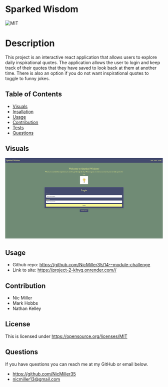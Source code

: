 # Sparked Wisdom
![MIT](https://img.shields.io/badge/License-MIT-yellow.svg)
# Description
This project is an interactive react application that allows users to explore daily inspirational quotes. The application allows the user to login and keep track of their quotes that they have saved to look back at them at another time. There is also an option if you do not want inspirational quotes to toggle to funny jokes. 

## Table of Contents
- [Visuals](#visuals)
- [Insallation](#installation)
- [Usage](#usage)
- [Contribution](#contribution)
- [Tests](#tests)
- [Questions](#questions)
## Visuals
![alt text](<client/src/assets/Screenshot 2024-12-07 145159.png>)
## Usage

- Github repo: <https://github.com/NicMiller35/14--module-challenge>
- Link to site: <https://project-2-khvq.onrender.com//>
## Contribution
- Nic Miller
- Mark Hobbs
- Nathan Kelley



## License
This is licensed under <https://opensource.org/licenses/MIT>
## Questions
If you have questions you can reach me at my GitHub or email below.
- <https://github.com/NicMiller35>
- nicmiller13@gmail.com